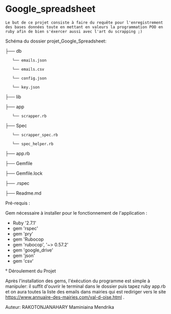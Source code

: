 # Google_spreadsheet

    Le but de ce projet consiste à faire du requête pour l'enregistrement des bases données toute en mettant en valeurs la programmation POO en ruby afin de bien s'éxercer aussi avec l'art du scrapping ;) 

 
Schéma du dossier projet_Google_Spreadsheet:

├── db

       └── emails.json

       └── emails.csv
       
       └── config.json
       
       └── key.json

├── lib

  ├── app
  
       └── scrapper.rb
       
├── Spec

       └── scrapper_spec.rb
       
       └── spec_helper.rb

├── app.rb

├── Gemfile   

├── Gemfile.lock

├── .rspec

├── Readme.md


Pré-requis :

Gem nécessaire à installer pour le fonctionnement de l'application :


* Ruby '2.7.1'
* gem 'rspec'
* gem 'pry'
* gem 'Rubocop
* gem 'rubocop', '~> 0.57.2'
* gem 'google_drive'
* gem 'json'
* gem 'csv'




° Déroulement du Projet


Après l'installation des gems, l'éxécution du programme est simple à manipuler: il suffit d'ouvrir le terminal dans le dossier puis tapez ruby app.rb et on aura toutes la liste des emails dans mairies qui est rediriger vers le site https://www.annuaire-des-mairies.com/val-d-oise.html .



Auteur: RAKOTONJANAHARY Maminiaina Mendrika

								
